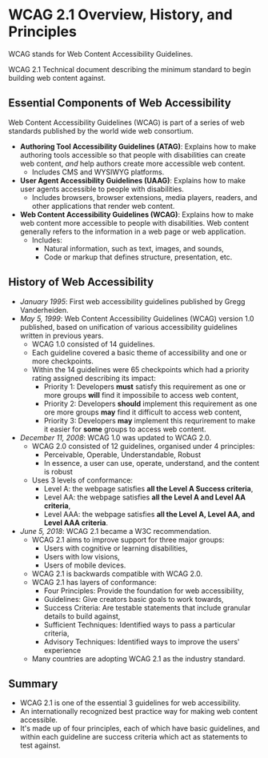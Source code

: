 # WCAG 2.1 Overview, History, and Principles

WCAG stands for Web Content Accessibility Guidelines.

WCAG 2.1 Technical document describing the minimum standard to begin building web content against.

## Essential Components of Web Accessibility

Web Content Accessibility Guidelines (WCAG) is part of a series of web standards published by the world wide web consortium.
- **Authoring Tool Accessibility Guidelines (ATAG)**: Explains how to make authoring tools accessible so that people with disabilities can create web content, _and_ help authors create more accessible web content.
    + Includes CMS and WYSIWYG platforms.
- **User Agent Accessibility Guidelines (UAAG)**: Explains how to make user agents accessible to people with disabilities. 
    + Includes browsers, browser extensions, media players, readers, and other applications that render web content.
- **Web Content Accessibility Guidelines (WCAG)**: Explains how to make web content more accessible to people with disabilities. Web content generally refers to the information in a web page or web application.
    + Includes:
        * Natural information, such as text, images, and sounds,
        * Code or markup that defines structure, presentation, etc.


## History of Web Accessibility

- _January 1995_: First web accessibility guidelines published by Gregg Vanderheiden.
- _May 5, 1999_: Web Content Accessibility Guidelines (WCAG) version 1.0 published, based on unification of various accessibility guidelines written in previous years.
    + WCAG 1.0 consisted of 14 guidelines.
    + Each guideline covered a basic theme of accessibility and one or more checkpoints.
    + Within the 14 guidelines were 65 checkpoints which had a priority rating assigned describing its impact:
        * Priority 1: Developers **must** satisfy this requirement as one or more groups **will** find it impossibile to access web content,
        * Priority 2: Developers **should** implement this requirement as one ore more groups **may** find it difficult to access web content,
        * Priority 3: Developers **may** implement this requrirement to make it easier for **some** groups to access web content.
- _December 11, 2008_: WCAG 1.0 was updated to WCAG 2.0.
    + WCAG 2.0 consisted of 12 guidelines, organised under 4 principles:
        * Perceivable, Operable, Understandable, Robust
        * In essence, a user can use, operate, understand, and the content is robust
    + Uses 3 levels of conformance:
        * Level A: the webpage satisfies **all the Level A Success criteria**,
        * Level AA: the webpage satisfies **all the Level A and Level AA criteria**,
        * Level AAA: the webpage satisfies **all the Level A, Level AA, and Level AAA criteria**.
- _June 5, 2018_: WCAG 2.1 became a W3C recommendation.
    + WCAG 2.1 aims to improve support for three major groups: 
        * Users with cognitive or learning disabilities,
        * Users with low visions,
        * Users of mobile devices.
    + WCAG 2.1 is backwards compatible with WCAG 2.0.
    + WCAG 2.1 has layers of conformance:
        * Four Principles: Provide the foundation for web accessibility,
        * Guidelines: Give creators basic goals to work towards,
        * Success Criteria: Are testable statements that include granular details to build against,
        * Sufficient Techniques: Identified ways to pass a particular criteria,
        * Advisory Techniques: Identified ways to improve the users' experience
    + Many countries are adopting WCAG 2.1 as the industry standard.

## Summary

- WCAG 2.1 is one of the essential 3 guidelines for web accessibility.
- An internationally recognized best practice way for making web content accessible.
- It's made up of four principles, each of which have basic guidelines, and within each guideline are success criteria which act as statements to test against.